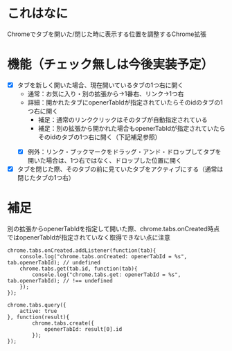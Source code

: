 # これはなに
Chromeでタブを開いた/閉じた時に表示する位置を調整するChrome拡張

# 機能（チェック無しは今後実装予定）
- [x] タブを新しく開いた場合、現在開いているタブの1つ右に開く
    - 通常：お気に入り・別の拡張から→1番右、リンク→1つ右
    - 詳細：開かれたタブにopenerTabIdが指定されていたらそのidのタブの1つ右に開く
        - 補足：通常のリンク<a>クリックはそのタブが自動指定されている
        - 補足：別の拡張から開かれた場合もopenerTabIdが指定されていたらそのidのタブの1つ右に開く（下記補足参照）
    - [x] 例外：リンク・ブックマークをドラッグ・アンド・ドロップしてタブを開いた場合は、1つ右ではなく、ドロップした位置に開く
- [x] タブを閉じた際、そのタブの前に見ていたタブをアクティブにする（通常は閉じたタブの1つ右）

# 補足
別の拡張からopenerTabIdを指定して開いた際、chrome.tabs.onCreated時点ではopenerTabIdが指定されていなく取得できない点に注意

    chrome.tabs.onCreated.addListener(function(tab){
    	console.log("chrome.tabs.onCreated: openerTabId = %s", tab.openerTabId); // undefined
    	chrome.tabs.get(tab.id, function(tab){
    		console.log("chrome.tabs.get: openerTabId = %s", tab.openerTabId); // !== undefined
    	});
    });

    chrome.tabs.query({
    	active: true
    }, function(result){
        	chrome.tabs.create({
        		openerTabId: result[0].id
        	});
    });
